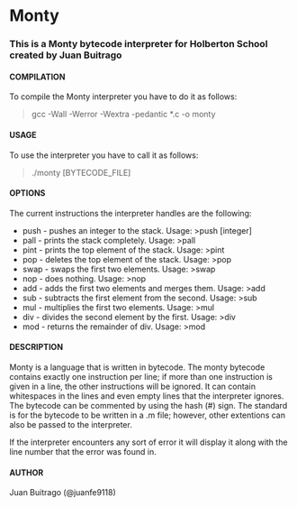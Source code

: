 # Monty

### This is a Monty bytecode interpreter for Holberton School created by Juan Buitrago

#### COMPILATION

To compile the Monty interpreter you have to do it as follows:

> gcc -Wall -Werror -Wextra -pedantic \*.c -o monty

#### USAGE

To use the interpreter you have to call it as follows:

> ./monty [BYTECODE_FILE]

#### OPTIONS

The current instructions the interpreter handles are the following:

* push - pushes an integer to the stack. Usage: >push [integer]
* pall - prints the stack completely. Usage: >pall
* pint - prints the top element of the stack. Usage: >pint
* pop - deletes the top element of the stack. Usage: >pop
* swap - swaps the first two elements. Usage: >swap
* nop - does nothing. Usage: >nop
* add - adds the first two elements and merges them. Usage: >add
* sub - subtracts the first element from the second. Usage: >sub
* mul - multiplies the first two elements. Usage: >mul
* div - divides the second element by the first. Usage: >div
* mod - returns the remainder of div. Usage: >mod

#### DESCRIPTION

Monty is a language that is written in bytecode. The monty bytecode contains exactly one instruction per line; if more than one instruction is given in a line, the other instructions will be ignored. It can contain whitespaces in the lines and even empty lines that the interpreter ignores. The bytecode can be commented by using the hash (#) sign. The standard is for the bytecode to be written in a .m file; however, other extentions can also be passed to the interpreter.

If the interpreter encounters any sort of error it will display it along with the line number that the error was found in.

#### AUTHOR

Juan Buitrago (@juanfe9118)
